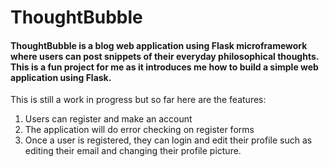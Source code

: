 # ThoughtBubble

#### ThoughtBubble is a blog web application using Flask microframework where users can post snippets of their everyday philosophical thoughts. This is a fun project for me as it introduces me how to build a simple web application using Flask.

This is still a work in progress but so far here are the features:
1. Users can register and make an account
2. The application will do error checking on register forms
3. Once a user is registered, they can login and edit their profile such as editing their email and changing their profile picture.
